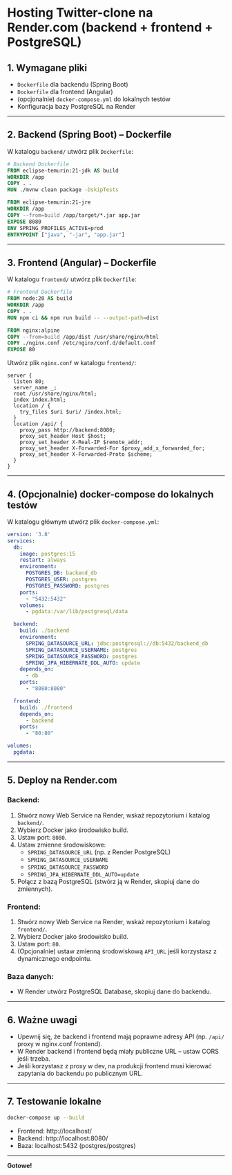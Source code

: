 # Hosting Twitter-clone na Render.com (backend + frontend + PostgreSQL)

## 1. Wymagane pliki
- `Dockerfile` dla backendu (Spring Boot)
- `Dockerfile` dla frontend (Angular)
- (opcjonalnie) `docker-compose.yml` do lokalnych testów
- Konfiguracja bazy PostgreSQL na Render

---

## 2. Backend (Spring Boot) – Dockerfile

W katalogu `backend/` utwórz plik `Dockerfile`:

```Dockerfile
# Backend Dockerfile
FROM eclipse-temurin:21-jdk AS build
WORKDIR /app
COPY . .
RUN ./mvnw clean package -DskipTests

FROM eclipse-temurin:21-jre
WORKDIR /app
COPY --from=build /app/target/*.jar app.jar
EXPOSE 8080
ENV SPRING_PROFILES_ACTIVE=prod
ENTRYPOINT ["java", "-jar", "app.jar"]
```

---

## 3. Frontend (Angular) – Dockerfile

W katalogu `frontend/` utwórz plik `Dockerfile`:

```Dockerfile
# Frontend Dockerfile
FROM node:20 AS build
WORKDIR /app
COPY . .
RUN npm ci && npm run build -- --output-path=dist

FROM nginx:alpine
COPY --from=build /app/dist /usr/share/nginx/html
COPY ./nginx.conf /etc/nginx/conf.d/default.conf
EXPOSE 80
```

Utwórz plik `nginx.conf` w katalogu `frontend/`:
```nginx
server {
  listen 80;
  server_name _;
  root /usr/share/nginx/html;
  index index.html;
  location / {
    try_files $uri $uri/ /index.html;
  }
  location /api/ {
    proxy_pass http://backend:8080;
    proxy_set_header Host $host;
    proxy_set_header X-Real-IP $remote_addr;
    proxy_set_header X-Forwarded-For $proxy_add_x_forwarded_for;
    proxy_set_header X-Forwarded-Proto $scheme;
  }
}
```

---

## 4. (Opcjonalnie) docker-compose do lokalnych testów

W katalogu głównym utwórz plik `docker-compose.yml`:

```yaml
version: '3.8'
services:
  db:
    image: postgres:15
    restart: always
    environment:
      POSTGRES_DB: backend_db
      POSTGRES_USER: postgres
      POSTGRES_PASSWORD: postgres
    ports:
      - "5432:5432"
    volumes:
      - pgdata:/var/lib/postgresql/data

  backend:
    build: ./backend
    environment:
      SPRING_DATASOURCE_URL: jdbc:postgresql://db:5432/backend_db
      SPRING_DATASOURCE_USERNAME: postgres
      SPRING_DATASOURCE_PASSWORD: postgres
      SPRING_JPA_HIBERNATE_DDL_AUTO: update
    depends_on:
      - db
    ports:
      - "8080:8080"

  frontend:
    build: ./frontend
    depends_on:
      - backend
    ports:
      - "80:80"

volumes:
  pgdata:
```

---

## 5. Deploy na Render.com

### Backend:
1. Stwórz nowy Web Service na Render, wskaż repozytorium i katalog `backend/`.
2. Wybierz Docker jako środowisko build.
3. Ustaw port: `8080`.
4. Ustaw zmienne środowiskowe:
   - `SPRING_DATASOURCE_URL` (np. z Render PostgreSQL)
   - `SPRING_DATASOURCE_USERNAME`
   - `SPRING_DATASOURCE_PASSWORD`
   - `SPRING_JPA_HIBERNATE_DDL_AUTO=update`
5. Połącz z bazą PostgreSQL (stwórz ją w Render, skopiuj dane do zmiennych).

### Frontend:
1. Stwórz nowy Web Service na Render, wskaż repozytorium i katalog `frontend/`.
2. Wybierz Docker jako środowisko build.
3. Ustaw port: `80`.
4. (Opcjonalnie) ustaw zmienną środowiskową `API_URL` jeśli korzystasz z dynamicznego endpointu.

### Baza danych:
- W Render utwórz PostgreSQL Database, skopiuj dane do backendu.

---

## 6. Ważne uwagi
- Upewnij się, że backend i frontend mają poprawne adresy API (np. `/api/` proxy w nginx.conf frontend).
- W Render backend i frontend będą miały publiczne URL – ustaw CORS jeśli trzeba.
- Jeśli korzystasz z proxy w dev, na produkcji frontend musi kierować zapytania do backendu po publicznym URL.

---

## 7. Testowanie lokalne

```bash
docker-compose up --build
```
- Frontend: http://localhost/
- Backend: http://localhost:8080/
- Baza: localhost:5432 (postgres/postgres)

---

**Gotowe!** 